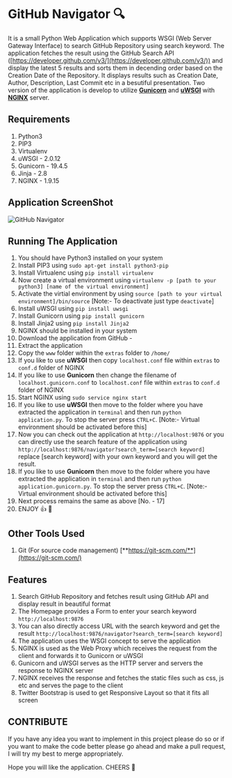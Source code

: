 # GitHub Navigator :mag:

It is a small Python Web Application which supports WSGI (Web Server Gateway Interface) to search GitHub Repository using search keyword. The application fetches the result using the GitHub Search API ([https://developer.github.com/v3/](https://developer.github.com/v3/)) and display the latest 5 results and sorts them in decending order based on the Creation Date of the Repository. It displays results such as Creation Date, Author, Description, Last Commit etc in a besutiful presentation. Two version of the application is develop to utilize [**Gunicorn**](http://gunicorn.org/) and [**uWSGI**](https://github.com/unbit/uwsgi) with [**NGINX**](http://nginx.org/) server.


## Requirements

1. Python3
2. PIP3
3. Virtualenv
4. uWSGI        - 2.0.12
5. Gunicorn     - 19.4.5
6. Jinja        - 2.8
7. NGINX        - 1.9.15


## Application ScreenShot

![GitHub Navigator](https://raw.githubusercontent.com/himadriganguly/githubnavigator/master/screenshots/screenshot.jpg "GitHub Navigator Search Result Preview")


## Running The Application

1. You should have Python3 installed on your system
2. Install PIP3 using `sudo apt-get install python3-pip`
3. Install Virtualenc using `pip install virtualenv`
4. Now create a virtual environment using `virtualenv -p [path to your python3] [name of the virtual environment]`
5. Activate the virtial environment by using `source [path to your virtual environment]/bin/source` [Note:- To deactivate just type `deactivate`]
6. Install uWSGI using `pip install uwsgi`
7. Install Gunicorn using `pip install gunicorn`
8. Install Jinja2 using `pip install Jinja2`
9. NGINX should be installed in your system
10. Download the application from GitHub -
11. Extract the application
12. Copy the `www` folder within the `extras` folder to `/home/`
13. If you like to use **uWSGI** then copy `localhost.conf` file within `extras` to `conf.d` folder of NGINX
14. If you like to use **Gunicorn** then change the filename of `localhost.gunicorn.conf` to `localhost.conf` file within `extras` to `conf.d` folder of NGINX
15. Start NGINX using `sudo service nginx start`
16. If you like to use **uWSGI** then move to the folder where you have extracted the application in `terminal` and then run `python application.py`. To stop the server press `CTRL+C`. [Note:- Virtual environment should be activated before this]
17. Now you can check out the application at `http://localhost:9876` or you can directly use the search feature of the application using `http://localhost:9876/navigator?search_term=[search keyword]` replace [search keyword] with your own keyword and you will get the result.
18. If you like to use **Gunicorn** then move to the folder where you have extracted the application in `terminal` and then run `python application.gunicorn.py`. To stop the server press `CTRL+C`. [Note:- Virtual environment should be activated before this]
19. Next process remains the same as above [No. - 17]
20. ENJOY :thumbsup: :beer:


## Other Tools Used

1. Git (For source code management) [**https://git-scm.com/**](https://git-scm.com/)


## Features

1. Search GitHub Repository and fetches result using GitHub API and display result in beautiful format
2. The Homepage provides a Form to enter your search keyword `http://localhost:9876`
3. You can also directly access URL with the search keyword and get the result `http://localhost:9876/navigator?search_term=[search keyword]`
4. The application uses the WSGI concept to serve the application
5. NGINX is used as the Web Proxy which receives the request from the client and forwards it to Gunicorn or uWSGI
6. Gunicorn and uWSGI serves as the HTTP server and servers the response to NGINX server
7. NGINX receives the response and fetches the static files such as css, js etc and serves the page to the client
8. Twitter Bootstrap is used to get Responsive Layout so that it fits all screen


## CONTRIBUTE

If you have any idea you want to implement in this project please do so or if you want to make the code better please go ahead and make a pull request, I will try my best to merge appropriately.

Hope you will like the application. CHEERS :beer:
